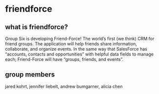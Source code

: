 # friendforce

## what is friendforce?
Group Six is developing Friend-Force! The world’s first (we think) CRM for friend groups. The application will help friends share information, collaborate, and organize events. 
In the same way that SalesForce has “accounts, contacts and opportunities” with helpful data fields to manage each; Friend-Force will have “groups, friends, and events”. 


## group members
jared kohrt, jennifer liebelt, andrew bumgarner, alicia chen
